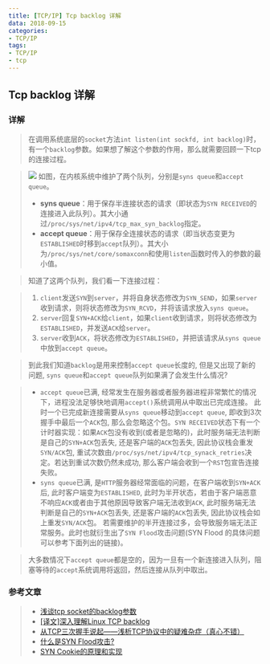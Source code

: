 ```yaml
---
title: [TCP/IP] Tcp backlog 详解
data: 2018-09-15
categories:
- TCP/IP
tags:
- TCP/IP
- tcp
---
```


## Tcp backlog 详解

### 详解

> 在调用系统底层的`socket`方法`int listen(int sockfd, int backlog)`时，有一个`backlog`参数。如果想了解这个参数的作用，那么就需要回顾一下tcp的连接过程。

> ![](https://images2015.cnblogs.com/blog/927655/201612/927655-20161215133843776-605308204.png)
> 如图，在内核系统中维护了两个队列，分别是`syns queue`和`accept queue`。
> 
> * **syns queue**：用于保存半连接状态的请求（即状态为`SYN RECEIVED`的连接进入此队列）。其大小通过`/proc/sys/net/ipv4/tcp_max_syn_backlog`指定。
> * **accept queue**：用于保存全连接状态的请求（即当状态变更为`ESTABLISHED`时移到`accept`队列）。其大小为`/proc/sys/net/core/somaxconn`和使用`listen`函数时传入的参数的最小值。

> 知道了这两个队列，我们看一下连接过程：

> 1. `client`发送`SYN`到`server`，并将自身状态修改为`SYN_SEND`，如果`server`收到请求，则将状态修改为`SYN_RCVD`，并将该请求放入`syns queue`。
> 2. `server`回复`SYN+ACK`给`client`，如果`client`收到请求，则将状态修改为`ESTABLISHED`，并发送`ACK`给`server`。 
> 3. `server`收到`ACK`，将状态修改为`ESTABLISHED`，并把该请求从`syns queue`中放到`accept queue`。

> 到此我们知道`backlog`是用来控制`accept queue`长度的, 但是又出现了新的问题, `syns queue`和`accept queue`队列如果满了会发生什么情况?

> * `accept queue`已满, 经常发生在服务器或者服务器进程非常繁忙的情况下，进程没法足够快地调用`accept()`系统调用从中取出已完成连接。 此时一个已完成新连接需要从`syns queue`移动到`accept queue`, 即收到3次握手中最后一个`ACK`包, 那么会忽略这个包。`SYN RECEIVED`状态下有一个计时器实现：如果`ACK`包没有收到(或者是忽略的)，此时服务端无法判断是自己的`SYN+ACK`包丢失, 还是客户端的`ACK`包丢失, 因此协议栈会重发`SYN/ACK`包, 重试次数由`/proc/sys/net/ipv4/tcp_synack_retries`决定。若达到重试次数仍然未成功, 那么客户端会收到一个`RST`包宣告连接失败。
> * `syns queue`已满, 是`HTTP`服务器经常面临的问题，在客户端收到`SYN+ACK`后, 此时客户端变为`ESTABLISHED`, 此时为半开状态，若由于客户端恶意不响应`ACK`或者由于其他原因导致客户端无法收到`ACK`, 此时服务端无法判断是自己的`SYN+ACK`包丢失, 还是客户端的`ACK`包丢失, 因此协议栈会如上重发`SYN/ACK`包。 若需要维护的半开连接过多，会导致服务端无法正常服务。此时也就衍生出了`SYN Flood`攻击问题(SYN Flood 的具体问题可以参考下面列出的链接)。

> 大多数情况下`accept queue`都是空的，因为一旦有一个新连接进入队列，阻塞等待的`accept`系统调用将返回，然后连接从队列中取出。

### 参考文章

> * [浅谈tcp socket的backlog参数](https://blog.csdn.net/oyueyang1/article/details/80451535)
> * [[译文]深入理解Linux TCP backlog](https://www.jianshu.com/p/7fde92785056)
> * [从TCP三次握手说起——浅析TCP协议中的疑难杂症（真心不错）](https://blog.csdn.net/changyourmind/article/details/53127100)
> * [什么是SYN Flood攻击?](https://www.cnblogs.com/popduke/p/5823801.html#3ref)
> * [SYN Cookie的原理和实现](https://blog.csdn.net/zhangskd/article/details/16986931)